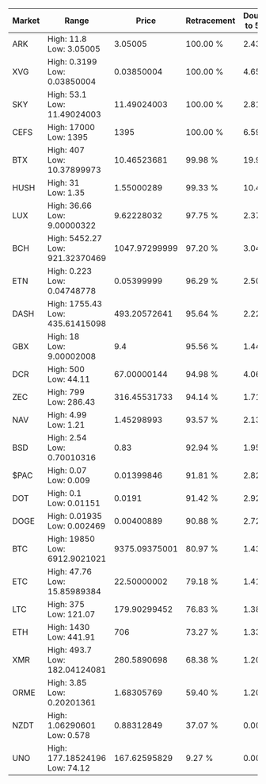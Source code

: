 | Market | Range | Price| Retracement | Doubles to 50% |
| --- | --- | --- | --- | --- |
| ARK | High: 11.8<br />Low: 3.05005 | 3.05005 | 100.00 % | 2.43 |
| XVG | High: 0.3199<br />Low: 0.03850004 | 0.03850004 | 100.00 % | 4.65 |
| SKY | High: 53.1<br />Low: 11.49024003 | 11.49024003 | 100.00 % | 2.81 |
| CEFS | High: 17000<br />Low: 1395 | 1395 | 100.00 % | 6.59 |
| BTX | High: 407<br />Low: 10.37899973 | 10.46523681 | 99.98 % | 19.94 |
| HUSH | High: 31<br />Low: 1.35 | 1.55000289 | 99.33 % | 10.44 |
| LUX | High: 36.66<br />Low: 9.00000322 | 9.62228032 | 97.75 % | 2.37 |
| BCH | High: 5452.27<br />Low: 921.32370469 | 1047.97299999 | 97.20 % | 3.04 |
| ETN | High: 0.223<br />Low: 0.04748778 | 0.05399999 | 96.29 % | 2.50 |
| DASH | High: 1755.43<br />Low: 435.61415098 | 493.20572641 | 95.64 % | 2.22 |
| GBX | High: 18<br />Low: 9.00002008 | 9.4 | 95.56 % | 1.44 |
| DCR | High: 500<br />Low: 44.11 | 67.00000144 | 94.98 % | 4.06 |
| ZEC | High: 799<br />Low: 286.43 | 316.45531733 | 94.14 % | 1.71 |
| NAV | High: 4.99<br />Low: 1.21 | 1.45298993 | 93.57 % | 2.13 |
| BSD | High: 2.54<br />Low: 0.70010316 | 0.83 | 92.94 % | 1.95 |
| $PAC | High: 0.07<br />Low: 0.009 | 0.01399846 | 91.81 % | 2.82 |
| DOT | High: 0.1<br />Low: 0.01151 | 0.0191 | 91.42 % | 2.92 |
| DOGE | High: 0.01935<br />Low: 0.002469 | 0.00400889 | 90.88 % | 2.72 |
| BTC | High: 19850<br />Low: 6912.9021021 | 9375.09375001 | 80.97 % | 1.43 |
| ETC | High: 47.76<br />Low: 15.85989384 | 22.50000002 | 79.18 % | 1.41 |
| LTC | High: 375<br />Low: 121.07 | 179.90299452 | 76.83 % | 1.38 |
| ETH | High: 1430<br />Low: 441.91 | 706 | 73.27 % | 1.33 |
| XMR | High: 493.7<br />Low: 182.04124081 | 280.5890698 | 68.38 % | 1.20 |
| ORME | High: 3.85<br />Low: 0.20201361 | 1.68305769 | 59.40 % | 1.20 |
| NZDT | High: 1.06290601<br />Low: 0.578 | 0.88312849 | 37.07 % | 0.00 |
| UNO | High: 177.18524196<br />Low: 74.12 | 167.62595829 | 9.27 % | 0.00 |
